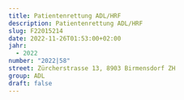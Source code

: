 ```yaml
---
title: Patientenrettung ADL/HRF
description: Patientenrettung ADL/HRF
slug: F22015214
date: 2022-11-26T01:53:00+02:00
jahr:
  - 2022
number: "2022|58"
street: Zürcherstrasse 13, 8903 Birmensdorf ZH
group: ADL
draft: false
---
```

